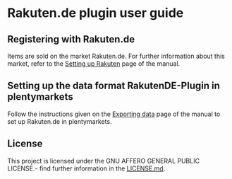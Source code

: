 
# Rakuten.de plugin user guide

<div class="container-toc"></div>

## Registering with Rakuten.de

Items are sold on the market Rakuten.de. For further information about this market, refer to the [Setting up Rakuten](https://www.plentymarkets.co.uk/manual/multi-channel/rakuten/) page of the manual.

## Setting up the data format RakutenDE-Plugin in plentymarkets

Follow the instructions given on the [Exporting data](https://www.plentymarkets.co.uk/manual/data-exchange/exporting-data/#4) page of the manual to set up Rakuten.de in plentymarkets.

## License

This project is licensed under the GNU AFFERO GENERAL PUBLIC LICENSE.- find further information in the [LICENSE.md](https://github.com/plentymarkets/plugin-elastic-export-rakuten-de/blob/master/README.md).
